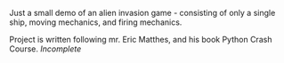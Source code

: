 Just a small demo of an alien invasion game - consisting of only a single ship, moving mechanics, and firing mechanics.

Project is written following mr. Eric Matthes, and his book Python Crash Course.
*Incomplete*
